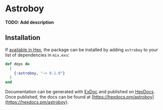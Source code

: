 # Astroboy

**TODO: Add description**

## Installation

If [available in Hex](https://hex.pm/docs/publish), the package can be installed
by adding `astroboy` to your list of dependencies in `mix.exs`:

```elixir
def deps do
  [
    {:astroboy, "~> 0.1.0"}
  ]
end
```

Documentation can be generated with [ExDoc](https://github.com/elixir-lang/ex_doc)
and published on [HexDocs](https://hexdocs.pm). Once published, the docs can
be found at [https://hexdocs.pm/astroboy](https://hexdocs.pm/astroboy).


